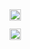 <a href="https://www.linkedin.com/in/victor-calazans-ramos/">
  <img align="left" alt="Victor Calazans | Linkedin" width="20px" src="https://github.com/TheDudeThatCode/TheDudeThatCode/blob/master/Assets/Linkedin.svg" />
</a>
<br>
<br>
<a href="mailto:victor.folfer@gmail.com">
  <img align="left" alt="Victor Calazans | Gmail" width="20px" src="https://github.com/TheDudeThatCode/TheDudeThatCode/blob/master/Assets/Gmail.svg" />
</a>

<br><br><br>


<p>
<!--
**Victor Calazans** is a ✨ _special_ ✨ repository because its `README.md` (this file) appears on your GitHub profile.

Here are some ideas to get you started:

- 🔭 I’m currently working on ...
- 🌱 I’m currently learning ...
- 👯 I’m looking to collaborate on ...
- 🤔 I’m looking for help with ...
- 💬 Ask me about ...
- 📫 How to reach me: ...
- 😄 Pronouns: ...
- ⚡ Fun fact: ...
-->
</p>

:book: I'm currently learning electron to build a small opensource project for myself.

# Victor Calazans Ramos 

Programmer @Lactec.

[![Linkedin Badge](https://img.shields.io/badge/-Victor%20Calazans-6633cc?style=flat-square&logo=Linkedin&logoColor=white&link=https://www.linkedin.com/in/victor-calazans-ramos/)](https://www.linkedin.com/in/victor-calazans-ramos/) 
[![Gmail Badge](https://img.shields.io/badge/-victor.folfer@gmail.com-6633cc?style=flat-square&logo=Gmail&logoColor=white&link=mailto:victor.folfer@gmail.com)](mailto:victor.folfer@gmail.com)

Studing of the best web development technologies.
